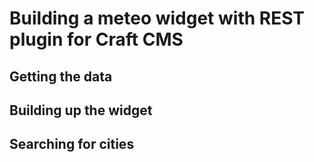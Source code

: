 # Building a meteo widget with REST plugin for Craft CMS

## Getting the data

## Building up the widget

## Searching for cities